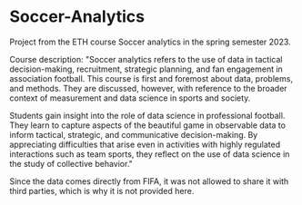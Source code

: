# Soccer-Analytics
Project from the ETH course Soccer analytics in the spring semester 2023.

Course description:
"Soccer analytics refers to the use of data in tactical decision-making, recruitment, strategic planning, and fan engagement in association football. This course is first and foremost about data, problems, and methods. They are discussed, however, with reference to the broader context of measurement and data science in sports and society.

Students gain insight into the role of data science in professional football. They learn to capture aspects of the beautiful game in observable data to inform tactical, strategic, and communicative decision-making. By appreciating difficulties that arise even in activities with highly regulated interactions such as team sports, they reflect on the use of data science in the study of collective behavior."

Since the data comes directly from FIFA, it was not allowed to share it with third parties, which is why it is not provided here.
